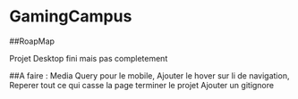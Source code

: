 # GamingCampus

##RoapMap

Projet Desktop fini mais pas completement 

##A faire : 
Media Query pour le mobile,
Ajouter le hover sur li de navigation, 
Reperer tout ce qui casse la page
terminer le projet
Ajouter un gitignore
